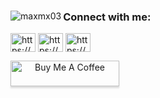 <div align="center">
<p ><img align="left" src="https://github-readme-stats.vercel.app/api/top-langs?username=maxmx03&show_icons=true&locale=en&layout=compact&theme=dark" alt="maxmx03" /></p>


<h3 align="left">Connect with me:</h3>

<p align="left">
<a href="https://stackoverflow.com/users/18185437/milianor" target="blank"><img align="center" src="https://raw.githubusercontent.com/rahuldkjain/github-profile-readme-generator/master/src/images/icons/Social/stack-overflow.svg" alt="https://stackoverflow.com/users/18185437/milianor" height="30" width="40" /></a>
<a href="https://www.youtube.com/channel/UCJjz-gqjmkoqXmWTUSU_kgQ" target="blank"><img align="center" src="https://raw.githubusercontent.com/rahuldkjain/github-profile-readme-generator/master/src/images/icons/Social/youtube.svg" alt="https://www.youtube.com/channel/ucjjz-gqjmkoqxmwtusu_kgq" height="30" width="40" /></a>
<a href="https://github.com/maxmx03/CV" target="blank"><img align="center" src="https://raw.githubusercontent.com/rahuldkjain/github-profile-readme-generator/master/src/images/icons/Social/github.svg" alt="https://www.youtube.com/channel/ucjjz-gqjmkoqxmwtusu_kgq" height="30" width="40" /></a>
</p>

<a href="https://www.buymeacoffee.com/milianor" target="_blank"><img align="left" src="https://www.buymeacoffee.com/assets/img/custom_images/orange_img.png" alt="Buy Me A Coffee" style="height: 41px !important;width: 174px !important;box-shadow: 0px 3px 2px 0px rgba(190, 190, 190, 0.5) !important;-webkit-box-shadow: 0px 3px 2px 0px rgba(190, 190, 190, 0.5) !important;" ></a>
</div>
